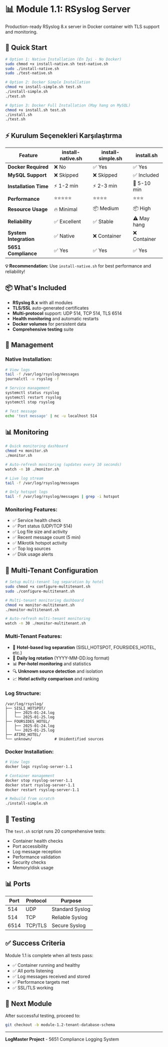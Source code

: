 # 📊 Module 1.1: RSyslog Server

Production-ready RSyslog 8.x server in Docker container with TLS support and monitoring.

## 🚀 Quick Start

```bash
# Option 1: Native Installation (En İyi - No Docker)
sudo chmod +x install-native.sh test-native.sh
sudo ./install-native.sh
sudo ./test-native.sh

# Option 2: Docker Simple Installation
chmod +x install-simple.sh test.sh
./install-simple.sh
./test.sh

# Option 3: Docker Full Installation (May hang on MySQL)
chmod +x install.sh test.sh
./install.sh
./test.sh
```

## ⚡ Kurulum Seçenekleri Karşılaştırma

| Feature | install-native.sh | install-simple.sh | install.sh |
|---------|-------------------|------------------|------------|
| **Docker Required** | ❌ No | ✅ Yes | ✅ Yes |
| **MySQL Support** | ❌ Skipped | ❌ Skipped | ✅ Included |
| **Installation Time** | ⚡ 1-2 min | ⚡ 2-3 min | 🐌 5-10 min |
| **Performance** | ⭐⭐⭐⭐⭐ | ⭐⭐⭐⭐ | ⭐⭐⭐ |
| **Resource Usage** | 🔥 Minimal | 📦 Medium | 📦 High |
| **Reliability** | ✅ Excellent | ✅ Stable | ⚠️ May hang |
| **System Integration** | ✅ Native | ❌ Container | ❌ Container |
| **5651 Compliance** | ✅ Yes | ✅ Yes | ✅ Yes |

**💡 Recommendation:** Use `install-native.sh` for best performance and reliability!

## 📦 What's Included

- **RSyslog 8.x** with all modules
- **TLS/SSL** auto-generated certificates
- **Multi-protocol** support: UDP 514, TCP 514, TLS 6514
- **Health monitoring** and automatic restarts
- **Docker volumes** for persistent data
- **Comprehensive testing** suite

## 🔧 Management

### Native Installation:
```bash
# View logs
tail -f /var/log/rsyslog/messages
journalctl -u rsyslog -f

# Service management
systemctl status rsyslog
systemctl restart rsyslog
systemctl stop rsyslog

# Test message
echo 'test message' | nc -u localhost 514
```

## 📊 Monitoring

```bash
# Quick monitoring dashboard
chmod +x monitor.sh
./monitor.sh

# Auto-refresh monitoring (updates every 10 seconds)
watch -n 10 ./monitor.sh

# Live log stream
tail -f /var/log/rsyslog/messages

# Only hotspot logs
tail -f /var/log/rsyslog/messages | grep -i hotspot
```

### Monitoring Features:
- ✅ Service health check
- ✅ Port status (UDP/TCP 514)
- ✅ Log file size and activity
- ✅ Recent message count (5 min)
- ✅ Mikrotik hotspot activity
- ✅ Top log sources
- ✅ Disk usage alerts

## 🏨 Multi-Tenant Configuration

```bash
# Setup multi-tenant log separation by hotel
sudo chmod +x configure-multitenant.sh
sudo ./configure-multitenant.sh

# Multi-tenant monitoring dashboard
chmod +x monitor-multitenant.sh
./monitor-multitenant.sh

# Auto-refresh multi-tenant monitoring
watch -n 30 ./monitor-multitenant.sh
```

### Multi-Tenant Features:
- 🏨 **Hotel-based log separation** (SISLI_HOTSPOT, FOURSIDES_HOTEL, etc.)
- 📅 **Daily log rotation** (YYYY-MM-DD.log format)
- 📊 **Per-hotel monitoring** and statistics
- 🔍 **Unknown source detection** and isolation
- 📈 **Hotel activity comparison** and ranking

### Log Structure:
```
/var/log/rsyslog/
├── SISLI_HOTSPOT/
│   ├── 2025-01-24.log
│   └── 2025-01-25.log
├── FOURSIDES_HOTEL/
│   ├── 2025-01-24.log
│   └── 2025-01-25.log
├── ATIRO_HOTEL/
└── unknown/          # Unidentified sources
```

### Docker Installation:
```bash
# View logs
docker logs rsyslog-server-1.1

# Container management
docker stop rsyslog-server-1.1
docker start rsyslog-server-1.1
docker restart rsyslog-server-1.1

# Rebuild from scratch
./install-simple.sh
```

## 🧪 Testing

The `test.sh` script runs 20 comprehensive tests:
- Container health checks
- Port accessibility  
- Log message reception
- Performance validation
- Security checks
- Memory/disk usage

## 📊 Ports

| Port | Protocol | Purpose |
|------|----------|---------|
| 514  | UDP      | Standard Syslog |
| 514  | TCP      | Reliable Syslog |
| 6514 | TCP/TLS  | Secure Syslog |

## ✅ Success Criteria

Module 1.1 is complete when all tests pass:
- ✅ Container running and healthy
- ✅ All ports listening  
- ✅ Log messages received and stored
- ✅ Performance targets met
- ✅ SSL/TLS working

## 🔄 Next Module

After successful testing, proceed to:
```bash
git checkout -b module-1.2-tenant-database-schema
```

---

**LogMaster Project** - 5651 Compliance Logging System 